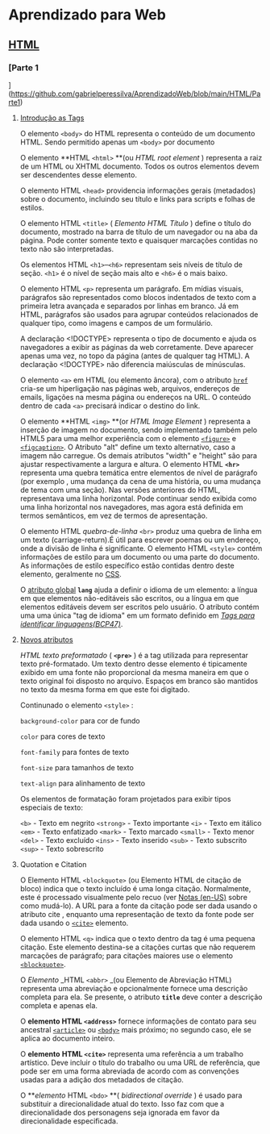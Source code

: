# Aprendizado para Web

## [HTML](https://github.com/gabrielperessilva/AprendizadoWeb/blob/main/HTML)

### [Parte 1
](https://github.com/gabrielperessilva/AprendizadoWeb/blob/main/HTML/Parte1)

1. [Introdução as Tags](https://github.com/gabrielperessilva/AprendizadoWeb/blob/main/HTML/Parte1/IntroTags.html)

   O elemento `<body>` do HTML representa o conteúdo de um documento HTML. Sendo permitido apenas um `<body>` por documento

   O elemento **HTML `<html>` **(ou  *HTML root element* ) representa a raiz de um HTML ou XHTML documento. Todos os outros elementos devem ser descendentes desse elemento.

   O elemento HTML `<head>` providencia informações gerais (metadados) sobre o documento, incluindo seu título e links para scripts e folhas de estilos.

   O elemento HTML `<title>` ( *Elemento HTML Título* ) define o título do documento, mostrado na barra de título de um navegador ou na aba da página. Pode conter somente texto e quaisquer marcações contidas no texto não são interpretadas.

   Os elementos HTML `<h1>`–`<h6>` representam seis níveis de título de seção. `<h1>` é o nível de seção mais alto e `<h6>` é o mais baixo.

   O elemento HTML `<p>` representa um parágrafo. Em mídias visuais, parágrafos são representados como blocos indentados de texto com a primeira letra avançada e separados por linhas em branco. Já em HTML, parágrafos são usados para agrupar conteúdos relacionados de qualquer tipo, como imagens e campos de um formulário.

   A declaração <!DOCTYPE> representa o tipo de documento e ajuda os navegadores a exibir as páginas da web corretamente. Deve aparecer apenas uma vez, no topo da página (antes de qualquer tag HTML). A declaração <!DOCTYPE> não diferencia maiúsculas de minúsculas.

   O elemento `<a>` em HTML (ou elemento âncora), com o atributo [`href`](https://developer.mozilla.org/pt-BR/docs/Web/HTML/Element/a#href) cria-se um hiperligação nas páginas web, arquivos, endereços de emails, ligações na mesma página ou endereços na URL. O conteúdo dentro de cada `<a>` precisará indicar o destino do link.

   O elemento **HTML `<img>` **(or  *HTML Image Element* ) representa a inserção de imagem no documento, sendo implementado também pelo HTML5 para uma melhor experiência com o elemento [`<figure>`]() e [`<figcaption>`](). O Atributo "alt" define um texto alternativo, caso a imagem não carregue. Os demais atributos "width" e "height" são para ajustar respectivamente a largura e altura.
   O elemento HTML **`<hr>`** representa uma quebra temática entre elementos de nível de parágrafo (por exemplo , uma mudança da cena de uma história, ou uma mudança de tema com uma seção). Nas versões anteriores do HTML, representava uma linha horizontal. Pode continuar sendo exibida como uma linha horizontal nos navegadores, mas agora está definida em termos semânticos, em vez de termos de apresentação.

   O elemento HTML *quebra-de-linha* `<br>` produz uma quebra de linha em um texto (carriage-return).É útil para escrever poemas ou um endereço, onde a divisão de linha é significante. O elemento HTML `<style>` contém informações de estilo para um documento ou uma parte do documento. As informações de estilo específico estão contidas dentro deste elemento, geralmente no [CSS](https://developer.mozilla.org/pt-BR/docs/Web/CSS).

   O [atributo global](https://developer.mozilla.org/pt-BR/docs/Web/HTML/Global_attributes) **`lang`** ajuda a definir o idioma de um elemento: a língua em que elementos não-editáveis são escritos, ou a língua em que elementos editáveis devem ser escritos pelo usuário. O atributo contém uma uma única "tag de idioma" em um formato definido em [*Tags para identificar linguagens(BCP47)*](https://www.ietf.org/rfc/bcp/bcp47.txt).
2. [Novos atributos](https://github.com/gabrielperessilva/AprendizadoWeb/blob/main/HTML/Parte1/NovosAtributos.html)

   *HTML texto preformatado* ( **`<pre>`** ) é a tag utilizada para representar texto pré-formatado. Um texto dentro desse elemento é tipicamente exibido em uma fonte não proporcional da mesma maneira em que o texto original foi disposto no arquivo. Espaços em branco são mantidos no texto da mesma forma em que este foi digitado.

   Continunado o elemento `<style>` :

   `background-color` para cor de fundo

   `color` para cores de texto

   `font-family` para fontes de texto

   `font-size` para tamanhos de texto

   `text-align` para alinhamento de texto

   Os elementos de formatação foram projetados para exibir tipos especiais de texto:

   `<b>` - Texto em negrito
   `<strong>` - Texto importante
   `<i>` - Texto em itálico
   `<em>` - Texto enfatizado
   `<mark>` - Texto marcado
   `<small>` - Texto menor
   `<del>` - Texto excluído
   `<ins>` - Texto inserido
   `<sub>` - Texto subscrito
   `<sup>` - Texto sobrescrito
3. Quotation e Citation

   O Elemento HTML `<blockquote>` (ou Elemento HTML de citação de bloco) indica que o texto incluído é uma longa citação. Normalmente, este é processado visualmente pelo recuo (ver [Notas (en-US)](https://developer.mozilla.org/en-US/docs/Web/HTML/Element/blockquote#notes "Currently only available in English (US)") sobre como mudá-lo). A URL para a fonte da citação pode ser dada usando o atributo  cite , enquanto uma representação de texto da fonte pode ser dada usando o [`<cite>`](https://developer.mozilla.org/pt-BR/docs/Web/HTML/Element/cite) elemento.

   O elemento HTML `<q>` indica que o texto dentro da tag é uma pequena citação. Este elemento destina-se a citações curtas que não requerem marcações de parágrafo; para citações maiores use o elemento [`<blockquote>`](https://developer.mozilla.org/pt-BR/docs/Web/HTML/Element/blockquote).

   O *Elemento* _HTML `<abbr>` _(ou Elemento de Abreviação HTML) representa uma abreviação e opcionalmente fornece uma descrição completa para ela. Se presente, o atributo **`title`** deve conter a descrição completa e apenas ela.

   O **elemento HTML `<address>`** fornece informações de contato para seu ancestral [`<article>`](https://developer.mozilla.org/pt-BR/docs/Web/HTML/Element/article) ou [`<body>`](https://developer.mozilla.org/pt-BR/docs/Web/HTML/Element/body) mais próximo; no segundo caso, ele se aplica ao documento inteiro.

   O **elemento** **HTML `<cite>`** representa uma referência a um trabalho artístico. Deve incluir o título do trabalho ou uma URL de referência, que pode ser em uma forma abreviada de acordo com as convenções usadas para a adição dos metadados de citação.

   O ***elemento* HTML `<bdo>` **( *bidirectional override* ) é usado para substituir a direcionalidade atual do texto. Isso faz com que a direcionalidade dos personagens seja ignorada em favor da direcionalidade especificada.
